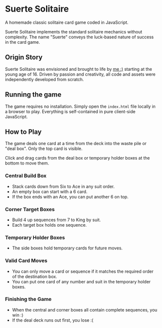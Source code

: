 # Suerte Solitaire

A homemade classic solitaire card game coded in JavaScript.

Suerte Solitaire implements the standard solitaire mechanics without complexity. The name "Suerte" conveys the luck-based nature of success in the card game.

## Origin Story
Suerte Solitaire was envisioned and brought to life by [me :)](https://github.com/mthead5) starting at the young age of 16. Driven by passion and creativity, all code and assets were independently developed from scratch.

## Running the game
The game requires no installation. Simply open the ```index.html``` file locally in a browser to play. Everything is self-contained in pure client-side JavaScript.

## How to Play
The game deals one card at a time from the deck into the waste pile or "deal box". Only the top card is visible. 

Click and drag cards from the deal box or temporary holder boxes at the bottom to move them.

### Central Build Box
* Stack cards down from Six to Ace in any suit order.
* An empty box can start with a 6 card.
* If the box ends with an Ace, you can put another 6 on top.

### Corner Target Boxes
* Build 4 up sequences from 7 to King by suit.
* Each target box holds one sequence.

### Temporary Holder Boxes
* The side boxes hold temporary cards for future moves.

### Valid Card Moves
* You can only move a card or sequence if it matches the required order of the destination box.
* You can put one card of any number and suit in the temporary holder boxes.

### Finishing the Game
* When the central and corner boxes all contain complete sequences, you win :)
* If the deal deck runs out first, you lose :(

